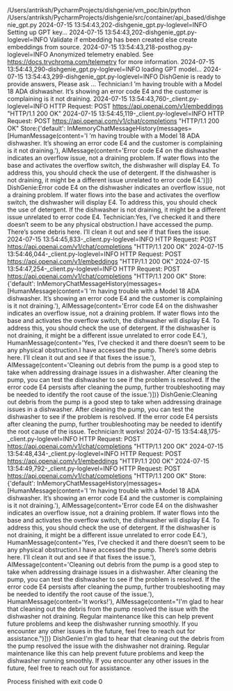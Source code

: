 /Users/antriksh/PycharmProjects/dishgenie/vm_poc/bin/python /Users/antriksh/PycharmProjects/dishgenie/src/container/api_based/dishgenie_gpt.py 
2024-07-15 13:54:43,202-dishgenie_gpt.py-loglevel=INFO   Setting up GPT key...
2024-07-15 13:54:43,202-dishgenie_gpt.py-loglevel=INFO   Validate if embedding has been created else create embeddings from source.
2024-07-15 13:54:43,218-posthog.py-loglevel=INFO   Anonymized telemetry enabled. See                     https://docs.trychroma.com/telemetry for more information.
2024-07-15 13:54:43,290-dishgenie_gpt.py-loglevel=INFO   loading GPT model...
2024-07-15 13:54:43,299-dishgenie_gpt.py-loglevel=INFO   DishGenie is ready to provide answers, Please ask ...
Technician:I ’m having trouble with a Model 18 ADA dishwasher. It’s showing an error code E4 and the customer is complaining is it not draining.
2024-07-15 13:54:43,760-_client.py-loglevel=INFO   HTTP Request: POST https://api.openai.com/v1/embeddings "HTTP/1.1 200 OK"
2024-07-15 13:54:45,119-_client.py-loglevel=INFO   HTTP Request: POST https://api.openai.com/v1/chat/completions "HTTP/1.1 200 OK"
Store:{'default': InMemoryChatMessageHistory(messages=[HumanMessage(content='I ’m having trouble with a Model 18 ADA dishwasher. It’s showing an error code E4 and the customer is complaining is it not draining.'), AIMessage(content='Error code E4 on the dishwasher indicates an overflow issue, not a draining problem. If water flows into the base and activates the overflow switch, the dishwasher will display E4. To address this, you should check the use of detergent. If the dishwasher is not draining, it might be a different issue unrelated to error code E4.')])}
DishGenie:Error code E4 on the dishwasher indicates an overflow issue, not a draining problem. If water flows into the base and activates the overflow switch, the dishwasher will display E4. To address this, you should check the use of detergent. If the dishwasher is not draining, it might be a different issue unrelated to error code E4.
Technician:Yes, I’ve checked it and there doesn’t seem to be any physical obstruction.I have accessed the pump. There’s some debris here. I’ll clean it out and see if that fixes the issue.
2024-07-15 13:54:45,833-_client.py-loglevel=INFO   HTTP Request: POST https://api.openai.com/v1/chat/completions "HTTP/1.1 200 OK"
2024-07-15 13:54:46,044-_client.py-loglevel=INFO   HTTP Request: POST https://api.openai.com/v1/embeddings "HTTP/1.1 200 OK"
2024-07-15 13:54:47,254-_client.py-loglevel=INFO   HTTP Request: POST https://api.openai.com/v1/chat/completions "HTTP/1.1 200 OK"
Store:{'default': InMemoryChatMessageHistory(messages=[HumanMessage(content='I ’m having trouble with a Model 18 ADA dishwasher. It’s showing an error code E4 and the customer is complaining is it not draining.'), AIMessage(content='Error code E4 on the dishwasher indicates an overflow issue, not a draining problem. If water flows into the base and activates the overflow switch, the dishwasher will display E4. To address this, you should check the use of detergent. If the dishwasher is not draining, it might be a different issue unrelated to error code E4.'), HumanMessage(content='Yes, I’ve checked it and there doesn’t seem to be any physical obstruction.I have accessed the pump. There’s some debris here. I’ll clean it out and see if that fixes the issue.'), AIMessage(content='Cleaning out debris from the pump is a good step to take when addressing drainage issues in a dishwasher. After cleaning the pump, you can test the dishwasher to see if the problem is resolved. If the error code E4 persists after cleaning the pump, further troubleshooting may be needed to identify the root cause of the issue.')])}
DishGenie:Cleaning out debris from the pump is a good step to take when addressing drainage issues in a dishwasher. After cleaning the pump, you can test the dishwasher to see if the problem is resolved. If the error code E4 persists after cleaning the pump, further troubleshooting may be needed to identify the root cause of the issue.
Technician:It works!
2024-07-15 13:54:48,175-_client.py-loglevel=INFO   HTTP Request: POST https://api.openai.com/v1/chat/completions "HTTP/1.1 200 OK"
2024-07-15 13:54:48,434-_client.py-loglevel=INFO   HTTP Request: POST https://api.openai.com/v1/embeddings "HTTP/1.1 200 OK"
2024-07-15 13:54:49,792-_client.py-loglevel=INFO   HTTP Request: POST https://api.openai.com/v1/chat/completions "HTTP/1.1 200 OK"
Store:{'default': InMemoryChatMessageHistory(messages=[HumanMessage(content='I ’m having trouble with a Model 18 ADA dishwasher. It’s showing an error code E4 and the customer is complaining is it not draining.'), AIMessage(content='Error code E4 on the dishwasher indicates an overflow issue, not a draining problem. If water flows into the base and activates the overflow switch, the dishwasher will display E4. To address this, you should check the use of detergent. If the dishwasher is not draining, it might be a different issue unrelated to error code E4.'), HumanMessage(content='Yes, I’ve checked it and there doesn’t seem to be any physical obstruction.I have accessed the pump. There’s some debris here. I’ll clean it out and see if that fixes the issue.'), AIMessage(content='Cleaning out debris from the pump is a good step to take when addressing drainage issues in a dishwasher. After cleaning the pump, you can test the dishwasher to see if the problem is resolved. If the error code E4 persists after cleaning the pump, further troubleshooting may be needed to identify the root cause of the issue.'), HumanMessage(content='It works!'), AIMessage(content="I'm glad to hear that cleaning out the debris from the pump resolved the issue with the dishwasher not draining. Regular maintenance like this can help prevent future problems and keep the dishwasher running smoothly. If you encounter any other issues in the future, feel free to reach out for assistance.")])}
DishGenie:I'm glad to hear that cleaning out the debris from the pump resolved the issue with the dishwasher not draining. Regular maintenance like this can help prevent future problems and keep the dishwasher running smoothly. If you encounter any other issues in the future, feel free to reach out for assistance.

Process finished with exit code 0
